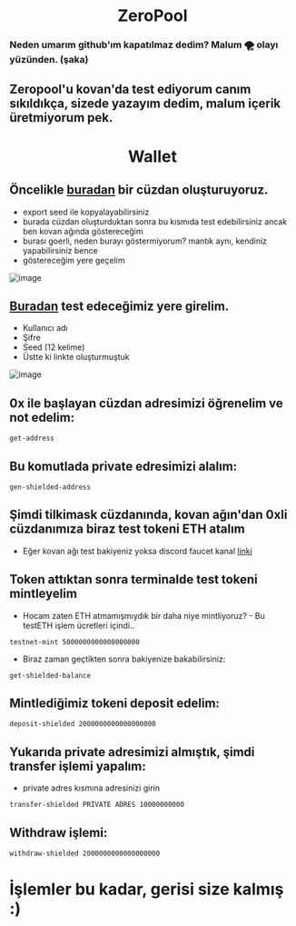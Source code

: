 <h1 align="center"> ZeroPool </h1>

### Neden umarım github'ım kapatılmaz dedim? Malum 🌪️ olayı yüzünden. (şaka)

## Zeropool'u kovan'da test ediyorum canım sıkıldıkça, sizede yazayım dedim, malum içerik üretmiyorum pek.

<h1 align="center"> Wallet </h1>

## Öncelikle [buradan](https://testnet.app.zeropool.network/register) bir cüzdan oluşturuyoruz.

 * export seed ile kopyalayabilirsiniz
 * burada cüzdan oluşturduktan sonra bu kısmıda test edebilirsiniz ancak ben kovan ağında göstereceğim
 * burası goerli, neden burayı göstermiyorum? mantık aynı, kendiniz yapabilirsiniz bence
 * göstereceğim yere geçelim

![image](https://user-images.githubusercontent.com/101149671/190872562-a1f936c1-676a-4958-875a-0ba7b25ce621.png)

## [Buradan](https://kovan.testnet.console.v2.zeropool.network/) test edeceğimiz yere girelim.

 * Kullanıcı adı
 * Şifre
 * Seed (12 kelime)
 * Üstte ki linkte oluşturmuştuk

![image](https://user-images.githubusercontent.com/101149671/190872658-caa061a2-4ca7-4cf5-9daa-b39d2ce3cd68.png)

## 0x ile başlayan cüzdan adresimizi öğrenelim ve not edelim:
```
get-address
```

## Bu komutlada private edresimizi alalım:
```
gen-shielded-address
```

## Şimdi tilkimask cüzdanında, kovan ağın'dan 0xli cüzdanımıza biraz test tokeni ETH atalım

 * Eğer kovan ağı test bakiyeniz yoksa discord faucet kanal [linki](discord.gg/ruescommunity)

## Token attıktan sonra terminalde test tokeni mintleyelim

 * Hocam zaten ETH atmamışmıydık bir daha niye mintliyoruz? - Bu testETH işlem ücretleri içindi..

```
testnet-mint 5000000000000000000
```

 * Biraz zaman geçtikten sonra bakiyenize bakabilirsiniz:
```
get-shielded-balance
```

## Mintlediğimiz tokeni deposit edelim:
```
deposit-shielded 2000000000000000000
```

## Yukarıda private adresimizi almıştık, şimdi transfer işlemi yapalım:

 * private adres kısmına adresinizi girin

```
transfer-shielded PRİVATE ADRES 10000000000
```

## Withdraw işlemi:
```
withdraw-shielded 2000000000000000000
```

# İşlemler bu kadar, gerisi size kalmış :)






